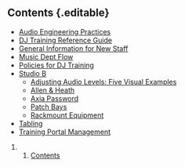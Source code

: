 Contents {.editable}
--------

-   [Audio Engineering
    Practices](https://wiki.wmfo.org/Training/Audio_Engineering_Practices "Training/Audio_Engineering_Practices")
-   [DJ Training Reference
    Guide](https://wiki.wmfo.org/Training/DJ_Training_Reference_Guide "Training/DJ_Training_Reference_Guide")
-   [General Information for New
    Staff](https://wiki.wmfo.org/Training/General_Information_for_New_Staff "Training/General_Information_for_New_Staff")
-   [Music Dept
    Flow](https://wiki.wmfo.org/Training/Music_Dept_Flow "Training/Music_Dept_Flow")
-   [Policies for DJ
    Training](https://wiki.wmfo.org/Training/Policies_for_DJ_Training "Training/Policies_for_DJ_Training")
-   [Studio
    B](https://wiki.wmfo.org/Training/Studio_B "Training/Studio_B")
    -   [Adjusting Audio Levels: Five Visual
        Examples](https://wiki.wmfo.org/Training/Studio_B/Adjusting_Audio_Levels%3A_Five_Visual_Examples "Training/Studio_B/Adjusting_Audio_Levels:_Five_Visual_Examples")
    -   [Allen &
        Heath](https://wiki.wmfo.org/index.php?title=Training/Studio_B/Allen_%26_Heath "Training/Studio_B/Allen_&_Heath")
    -   [Axia
        Password](https://wiki.wmfo.org/Training/Studio_B/Axia_Password "Training/Studio_B/Axia_Password")
    -   [Patch
        Bays](https://wiki.wmfo.org/Training/Studio_B/Patch_Bays "Training/Studio_B/Patch_Bays")
    -   [Rackmount
        Equipment](https://wiki.wmfo.org/Training/Studio_B/Rackmount_Equipment "Training/Studio_B/Rackmount_Equipment")
-   [Tabling](https://wiki.wmfo.org/Training/Tabling "Training/Tabling")
-   [Training Portal
    Management](https://wiki.wmfo.org/Training/Training_Portal_Management "Training/Training_Portal_Management")

1.  1. [Contents](#Contents)

